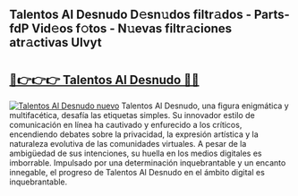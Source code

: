 ## Talentos Al Desnudo D𝚎sn𝚞dos filtr𝚊dos - Parts-fdP Vid𝚎os f𝚘tos - N𝚞evas filtr𝚊ciones atr𝚊ctivas Ulvyt

# <h2><a href="http://mb358y8.tromn.icu/?c=Talentos+Al+Desnudo">🔗👉👉👉 Talentos Al Desnudo 🔗🔗</a></h2>

[![Talentos Al Desnudo nuevo](https://i.imgur.com/pEAQMta.gif)](http://mb358y8.tromn.icu/?c=Talentos+Al+Desnudo)
Talentos Al Desnudo, una figura enigmática y multifacética, desafía las etiquetas simples. Su innovador estilo de comunicación en línea ha cautivado y enfurecido a los críticos, encendiendo debates sobre la privacidad, la expresión artística y la naturaleza evolutiva de las comunidades virtuales. A pesar de la ambigüedad de sus intenciones, su huella en los medios digitales es imborrable. Impulsado por una determinación inquebrantable y un encanto innegable, el progreso de Talentos Al Desnudo en el ámbito digital es inquebrantable.

